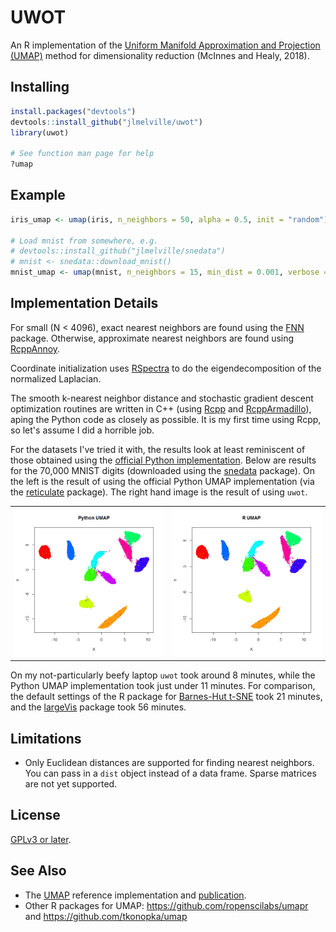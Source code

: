 # UWOT

An R implementation of the 
[Uniform Manifold Approximation and Projection (UMAP)](https://arxiv.org/abs/1802.03426) 
method for dimensionality reduction (McInnes and Healy, 2018).

## Installing

```R
install.packages("devtools")
devtools::install_github("jlmelville/uwot")
library(uwot)

# See function man page for help
?umap
```

## Example

```R
iris_umap <- umap(iris, n_neighbors = 50, alpha = 0.5, init = "random")

# Load mnist from somewhere, e.g.
# devtools::install_github("jlmelville/snedata")
# mnist <- snedata::download_mnist()
mnist_umap <- umap(mnist, n_neighbors = 15, min_dist = 0.001, verbose = TRUE)
```

## Implementation Details

For small (N < 4096), exact nearest neighbors are found using the 
[FNN](https://cran.r-project.org/package=FNN) package. Otherwise, approximate
nearest neighbors are found using 
[RcppAnnoy](https://cran.r-project.org/package=RcppAnnoy).

Coordinate initialization uses
[RSpectra](https://cran.r-project.org/package=RSpectra) to do the
eigendecomposition of the normalized Laplacian.

The smooth k-nearest neighbor distance and stochastic gradient descent
optimization routines are written in C++ (using
[Rcpp](https://cran.r-project.org/package=Rcpp) and 
[RcppArmadillo](https://cran.r-project.org/package=RcppArmadillo)), aping
the Python code as closely as possible. It is my first time using Rcpp, so 
let's assume I did a horrible job.

For the datasets I've tried it with, the results look at least
reminiscent of those obtained using the 
[official Python implementation](https://github.com/lmcinnes/umap).
Below are results for the 70,000 MNIST digits (downloaded using the
[snedata](https://github.com/jlmelville/snedata) package). On the left
is the result of using the official Python UMAP implementation 
(via the [reticulate](https://cran.r-project.org/package=reticulate) package).
The right hand image is the result of using `uwot`.

|                                    |                                  |
|------------------------------------|----------------------------------|
| ![mnist-py.png](mnist-py.png)      | ![mnist-r.png](mnist-r.png)      |

On my not-particularly beefy laptop `uwot` took around 8 minutes, while 
the Python UMAP implementation took just under 11 minutes. For comparison, 
the default settings of the R package for
[Barnes-Hut t-SNE](https://cran.r-project.org/package=Rtsne) took 21 minutes, and the
[largeVis](https://github.com/elbamos/largeVis) package took 56 minutes.

## Limitations

* Only Euclidean distances are supported for finding nearest neighbors. You can
pass in a `dist` object instead of a data frame. Sparse matrices are not yet 
supported.

## License

[GPLv3 or later](https://www.gnu.org/licenses/gpl-3.0.txt).

## See Also

* The [UMAP](https://github.com/lmcinnes/umap) reference implementation and
[publication](https://arxiv.org/abs/1802.03426).
* Other R packages for UMAP: https://github.com/ropenscilabs/umapr and 
https://github.com/tkonopka/umap
